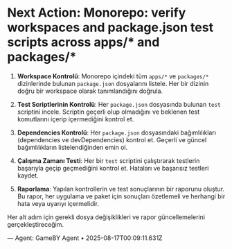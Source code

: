 # Next Action: Monorepo: verify workspaces and package.json test scripts across apps/* and packages/*

1. **Workspace Kontrolü**: Monorepo içindeki tüm `apps/*` ve `packages/*` dizinlerinde bulunan `package.json` dosyalarını listele. Her bir dizinin doğru bir workspace olarak tanımlandığını doğrula.

2. **Test Scriptlerinin Kontrolü**: Her `package.json` dosyasında bulunan `test` scriptini incele. Scriptin geçerli olup olmadığını ve beklenen test komutlarını içerip içermediğini kontrol et.

3. **Dependencies Kontrolü**: Her `package.json` dosyasındaki bağımlılıkları (dependencies ve devDependencies) kontrol et. Geçerli ve güncel bağımlılıkların listelendiğinden emin ol.

4. **Çalışma Zamanı Testi**: Her bir `test` scriptini çalıştırarak testlerin başarıyla geçip geçmediğini kontrol et. Hataları ve başarısız testleri kaydet.

5. **Raporlama**: Yapılan kontrollerin ve test sonuçlarının bir raporunu oluştur. Bu rapor, her uygulama ve paket için sonuçları özetlemeli ve herhangi bir hata veya uyarıyı içermelidir. 

Her alt adım için gerekli dosya değişiklikleri ve rapor güncellemelerini gerçekleştireceğim.

— Agent: GameBY Agent • 2025-08-17T00:09:11.631Z
